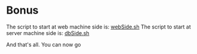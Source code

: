 # Bonus

The script to start at web machine side is: [webSide.sh](./assets/webSide.sh)
The script to start at server machine side is: [dbSide.sh](./assets/dbSide.sh)

And that's all. You can now go 